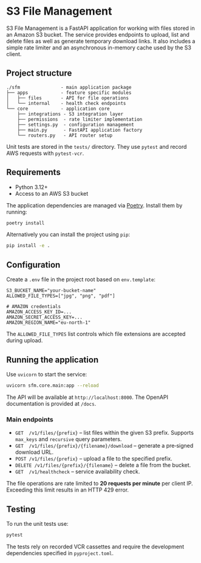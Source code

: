 # S3 File Management

S3 File Management is a FastAPI application for working with files stored in an Amazon S3 bucket. The service provides endpoints to upload, list and delete files as well as generate temporary download links. It also includes a simple rate limiter and an asynchronous in-memory cache used by the S3 client.

## Project structure

```
./sfm               - main application package
├── apps            - feature specific modules
│   ├── files       - API for file operations
│   └── internal    - health check endpoints
└── core            - application core
    ├── integrations - S3 integration layer
    ├── permissions  - rate limiter implementation
    ├── settings.py  - configuration management
    ├── main.py      - FastAPI application factory
    └── routers.py   - API router setup

```

Unit tests are stored in the `tests/` directory. They use `pytest` and record AWS requests with `pytest-vcr`.

## Requirements

* Python 3.12+
* Access to an AWS S3 bucket

The application dependencies are managed via [Poetry](https://python-poetry.org/).
Install them by running:

```bash
poetry install
```

Alternatively you can install the project using `pip`:

```bash
pip install -e .
```

## Configuration

Create a `.env` file in the project root based on `env.template`:

```
S3_BUCKET_NAME="your-bucket-name"
ALLOWED_FILE_TYPES=["jpg", "png", "pdf"]

# AMAZON credentials
AMAZON_ACCESS_KEY_ID=...
AMAZON_SECRET_ACCESS_KEY=...
AMAZON_REGION_NAME="eu-north-1"
```

The `ALLOWED_FILE_TYPES` list controls which file extensions are accepted during upload.

## Running the application

Use `uvicorn` to start the service:

```bash
uvicorn sfm.core.main:app --reload
```

The API will be available at `http://localhost:8000`. The OpenAPI documentation is provided at `/docs`.

### Main endpoints

* `GET  /v1/files/{prefix}` – list files within the given S3 prefix. Supports `max_keys` and `recursive` query parameters.
* `GET  /v1/files/{prefix}/{filename}/download` – generate a pre‑signed download URL.
* `POST /v1/files/{prefix}` – upload a file to the specified prefix.
* `DELETE /v1/files/{prefix}/{filename}` – delete a file from the bucket.
* `GET  /v1/healthcheck` – service availability check.

The file operations are rate limited to **20 requests per minute** per client IP. Exceeding this limit results in an HTTP 429 error.

## Testing

To run the unit tests use:

```bash
pytest
```

The tests rely on recorded VCR cassettes and require the development dependencies specified in `pyproject.toml`.
